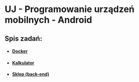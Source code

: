 # UJ - Programowanie urządzeń mobilnych - Android

## Spis zadań: 

- [<h4>Docker</h4>](https://github.com/wszlosek/UJ-Android/tree/main/Docker)

- [<h4>Kalkulator</h4>](https://github.com/wszlosek/UJ-Android/tree/main/Calculator)

- [<h4>Sklep (back-end)</h4>](https://github.com/wszlosek/UJ-Android/tree/main/ShopRestAPI)
